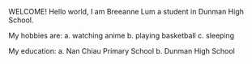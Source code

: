 WELCOME!
Hello world, I am Breeanne Lum a student in Dunman High School.

My hobbies are:
a. watching anime
b. playing basketball
c. sleeping

My education:
a. Nan Chiau Primary School
b. Dunman High School

